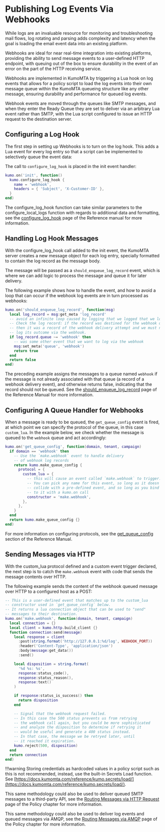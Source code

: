 # Publishing Log Events Via Webhooks

While logs are an invaluable resource for monitoring and troubleshooting mail flows, log rotating and parsing adds complexity and latency when the goal is loading the email event data into an existing platform.

Webhooks are ideal for near real-time integration into existing platforms, providing the ability to send message events to a user-defined HTTP endpoint, with queuing out of the box to ensure durability in the event of an error on the part of the HTTP receiving service.

Webhooks are implemented in KumoMTA by triggering a Lua hook on log events that allows for a policy script to load the log events into their own message queue within the KumoMTA queueing structure like any other message, ensuring durability and performance for queued log events.

Webhook events are moved through the queues like SMTP messages, and when they enter the Ready Queue they are set to deliver via an arbitrary Lua event rather than SMTP, with the Lua script configured to issue an HTTP request to the destination server.

## Configuring a Log Hook

The first step in setting up Webhooks is to turn on the log hook. This adds a Lua event for every log entry so that a script can be implemented to selectively queue the event data:

The call to `configure_log_hook` is placed in the init event handler:

```lua
kumo.on('init', function()
  kumo.configure_log_hook {
    name = 'webhook',
    headers = { 'Subject', 'X-Customer-ID' },
  }
end)
```

The configure_log_hook function can take similar parameters to the configure_local_logs function with regards to additional data and formatting, see the [configure_log_hook](https://docs.kumomta.com/reference/kumo/configure_log_hook/) page of the Reference manual for more information.

## Handling Log Hook Messages

With the configure_log_hook call added to the init event, the KumoMTA server creates a new message object for each log entry, specially formatted to contain the log record as the message body.

The message will be passed as a `should_enqueue_log_record` event, which is where we can add logic to process the message and queue it for later delivery.

The following example shows how to handle the event, and how to avoid a loop that can occur if the webhook log events are in turn processed as webhooks:

```lua
kumo.on('should_enqueue_log_record', function(msg)
  local log_record = msg:get_meta 'log_record'
  -- avoid an infinite loop caused by logging that we logged that we logged...
  -- Check the log record: if the record was destined for the webhook queue
  -- then it was a record of the webhook delivery attempt and we must not
  -- log its outcome via the webhook.
  if log_record.queue ~= 'webhook' then
    -- was some other event that we want to log via the webhook
    msg:set_meta('queue', 'webhook')
    return true
  end
  return false
end)
```

The preceding example assigns the messages to a queue named `webhook` if the message is not already associated with that queue (a record of a webhook delivery event), and otherwise returns false, indicating that the record should not be queued. See the [should_enqueue_log_record](https://docs.kumomta.com/reference/events/should_enqueue_log_record/) page of the Reference Manual for more information.

## Configuring A Queue Handler for Webhooks

When a message is ready to be queued, the `get_queue_config` event is fired, at which point we can specify the protocol of the queue, in this case `custom_lua`. In the example below, we check whether the message is queued to the `webhook` queue and act accordingly:

```lua
kumo.on('get_queue_config', function(domain, tenant, campaign)
  if domain == 'webhook' then
    -- Use the `make.webhook` event to handle delivery
    -- of webhook log records
    return kumo.make_queue_config {
      protocol = {
        custom_lua = {
          -- this will cause an event called `make.webhook` to trigger.
          -- You can pick any name for this event, so long as it doesn't
          -- collide with a pre-defined event, and so long as you bind
          -- to it with a kumo.on call
          constructor = 'make.webhook',
        },
      },
    }
  end
  return kumo.make_queue_config {}
end)
```

For more information on configuring protocols, see the [get_queue_config](../../reference/kumo/make_queue_config.md) section of the Reference Manual.

## Sending Messages via HTTP

With the custom_lua protocol defined and a custom event trigger declared, the next step is to catch the `make.webhook` event with code that sends the message contents over HTTP.

The following example sends the content of the webhook queued message over HTTP to a configured host as a POST:

```lua
-- This is a user-defined event that matches up to the custom_lua
-- constructor used in `get_queue_config` below.
-- It returns a lua connection object that can be used to "send"
-- messages to their destination.
kumo.on('make.webhook', function(domain, tenant, campaign)
  local connection = {}
  local client = kumo.http.build_client {}
  function connection:send(message)
    local response = client
      :post(string.format('http://127.0.0.1:%d/log', WEBHOOK_PORT))
      :header('Content-Type', 'application/json')
      :body(message:get_data())
      :send()

    local disposition = string.format(
      '%d %s: %s',
      response:status_code(),
      response:status_reason(),
      response:text()
    )

    if response:status_is_success() then
      return disposition
    end

    -- Signal that the webhook request failed.
    -- In this case the 500 status prevents us from retrying
    -- the webhook call again, but you could be more sophisticated
    -- and analyze the disposition to determine if retrying it
    -- would be useful and generate a 400 status instead.
    -- In that case, the message we be retryed later, until
    -- it reached it expiration.
    kumo.reject(500, disposition)
  end
  return connection
end)
```

!!!warning
    Storing credentials as hardcoded values in a policy script such as this is not recommended, instead, use the built-in Secrets Load function. See [https://docs.kumomta.com/reference/kumo.secrets/load/](https://docs.kumomta.com/reference/kumo.secrets/load/).

This same methodology could also be used to deliver queued SMTP messages to a third-party API, see the [Routing Messages via HTTP Request](../policy/http.md) page of the Policy chapter for more information.

This same methodology could also be used to deliver log events and queued messages via AMQP, see the [Routing Messages via AMQP](../policy/amqp.md) page of the Policy chapter for more information.
